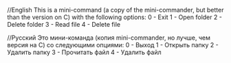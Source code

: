 //English
This is a mini-command (a copy of the mini-commander, but better than the version on C) with the following options:
0 - Exit
1 - Open folder
2 - Delete folder
3 - Read file
4 - Delete file

//Русский 
Это мини-команда (копия mini-commander, но лучше, чем версия на C) со следующими опциями:
0 - Выход
1 - Открыть папку
2 - Удалить папку
3 - Прочитать файл
4 - Удалить файл
